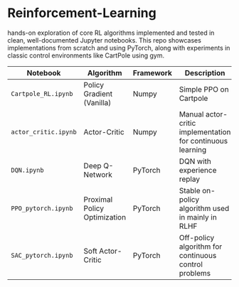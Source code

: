 # Reinforcement-Learning

hands-on exploration of core RL algorithms implemented and tested in clean, well-documented Jupyter notebooks. This repo showcases implementations from scratch and using PyTorch, along with experiments in classic control environments like CartPole using gym.

| Notebook             | Algorithm                    | Framework | Description                                                |
| -------------------- | ---------------------------- | --------- | ---------------------------------------------------------- |
| `Cartpole_RL.ipynb`  | Policy Gradient (Vanilla)    | Numpy     | Simple PPO on Cartpole                      |
| `actor_critic.ipynb` | Actor-Critic                 | Numpy     | Manual actor-critic implementation for continuous learning |
| `DQN.ipynb`          | Deep Q-Network               | PyTorch   | DQN with experience replay               |
| `PPO_pytorch.ipynb`  | Proximal Policy Optimization | PyTorch   | Stable on-policy algorithm used in mainly in RLHF  |
| `SAC_pytorch.ipynb`  | Soft Actor-Critic            | PyTorch   | Off-policy algorithm for continuous control problems       |
